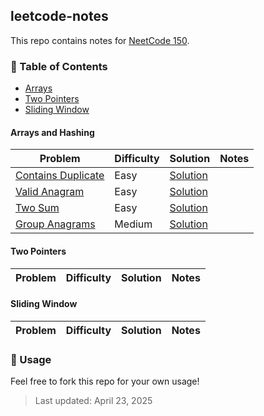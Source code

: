 ## leetcode-notes

This repo contains notes for [NeetCode 150](https://neetcode.io/practice?tab=neetcode150).

### 📁 Table of Contents

- [Arrays](#arrays-and-hashing)
- [Two Pointers](#two-pointers)
- [Sliding Window](#sliding-window)


#### Arrays and Hashing

| Problem | Difficulty | Solution | Notes |
|---------|------------|--------|-------|
| [Contains Duplicate](https://leetcode.com/problems/contains-duplicate/) | Easy | [Solution](arrays/contains.md) |  |
| [Valid Anagram](https://leetcode.com/problems/valid-anagram/) | Easy | [Solution](arrays/anagram.md) |  |
| [Two Sum](https://leetcode.com/problems/two-sum/) | Easy | [Solution](arrays/two-sum.md) | |
| [Group Anagrams](https://leetcode.com/problems/group-anagrams/) | Medium | [Solution](arrays/two-sum.md) | |


#### Two Pointers

| Problem | Difficulty | Solution | Notes |
|---------|------------|--------|-------|

#### Sliding Window

| Problem | Difficulty | Solution | Notes |
|---------|------------|--------|-------|


### 📝 Usage

Feel free to fork this repo for your own usage!


> Last updated: April 23, 2025